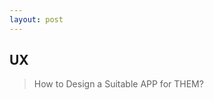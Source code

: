 ```yaml
---
layout: post
---
```


## UX

> How to Design a Suitable APP for THEM?

<!--2.使用者體驗：
	a.對於使用者來說，不會想要一直看著地圖找路
		→我的經驗，想要知道再多久後要做什麼？可以給我Next 3 Steps指示(包含轉彎圖、幾公里後、預估多久會到)
			需要再Show Details
			採用單車的路線，而預估時間可能要重算。
    -->